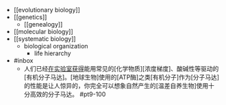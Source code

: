 - [[evolutionary biology]]
- [[genetics]]
    - [[genealogy]]
- [[molecular biology]]
- [[systematic biology]]
    - biological organization
        - life hierarchy
- #inbox
    - 人们已经[在实验室获得](https://www.zhihu.com/question/455240538)能用常见的[化学物质][浓度梯度]、酸碱性等驱动的[有机分子马达]。[地球生物]使用的[ATP酶]之类[有机分子]作为[分子马达]的性能是让人惊异的，你完全可以想象自然产生的[温差自养生物]使用十分高效的分子马达。 #pt9-100
